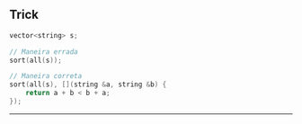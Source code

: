 ## Trick

```cpp
vector<string> s;

// Maneira errada
sort(all(s));

// Maneira correta
sort(all(s), [](string &a, string &b) {
	return a + b < b + a;
});
```

---